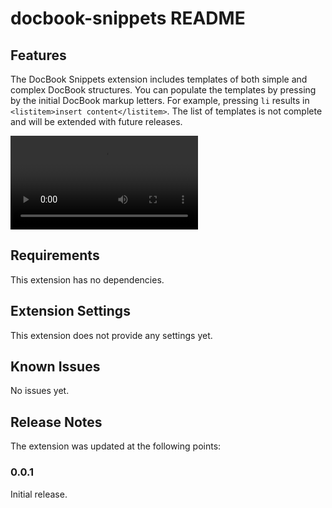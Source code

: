 # docbook-snippets README

## Features

The DocBook Snippets extension includes templates of both simple and complex DocBook structures.
You can populate the templates by pressing by the initial DocBook markup letters. For example,
pressing `li` results in `<listitem>insert content</listitem>`. The list of templates is not complete and will be extended with future releases.

![Adding <itemizedlist/>](/suse-vscode-doc/extensions/docbook-snippets/media/itemizedlist.webm)

## Requirements

This extension has no dependencies.

## Extension Settings

This extension does not provide any settings yet.

## Known Issues

No issues yet.

## Release Notes

The extension was updated at the following points:

### 0.0.1

Initial release.
